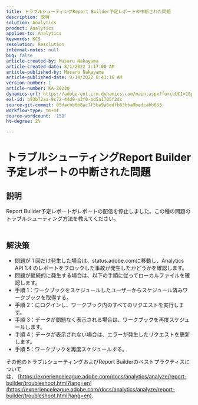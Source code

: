 ```yaml
---
title: トラブルシューティングReport Builder予定レポートの中断された問題
description: 説明
solution: Analytics
product: Analytics
applies-to: Analytics
keywords: KCS
resolution: Resolution
internal-notes: null
bug: false
article-created-by: Masaru Nakayama
article-created-date: 8/1/2022 3:17:00 AM
article-published-by: Masaru Nakayama
article-published-date: 9/14/2022 8:41:16 AM
version-number: 1
article-number: KA-20230
dynamics-url: https://adobe-ent.crm.dynamics.com/main.aspx?forceUCI=1&pagetype=entityrecord&etn=knowledgearticle&id=bd999166-4811-ed11-b83d-00224808629f
exl-id: b93b72aa-9c72-44d9-a3f0-bd5a1705f2dc
source-git-commit: 05dacbb6b8ac7f5ba9a6edfb63bba9bedcabb653
workflow-type: tm+mt
source-wordcount: '158'
ht-degree: 2%

---
```


# トラブルシューティングReport Builder予定レポートの中断された問題

## 説明

Report Builder予定レポートがレポートの配信を停止しました。この種の問題のトラブルシューティング方法を教えてください。
<br> 

## 解決策


- 問題が 1 回だけ発生した場合は、status.adobe.comに移動し、Analytics API 1.4 のレポートをブロックした事故が発生したかどうかを確認します。
- 問題が継続的に発生する場合は、以下の手順に従ってローカルファイルを確認します。
- 手順 1：ワークブックをスケジュールしたユーザーからスケジュール済みワークブックを取得する。
- 手順 2：にログインし、ワークブック内のすべてのリクエストを実行します。
- 手順 3：データが問題なく表示される場合は、ワークブックを再度スケジュールします。
- 手順 4：データが表示されない場合は、エラーが発生したリクエストを更新します。
- 手順 5：ワークブックを再度スケジュールする。


その他のトラブルシューティングおよびReport Builderのベストプラクティスについては、 [https://experienceleague.adobe.com/docs/analytics/analyze/report-builder/troubleshoot.html?lang=en](https://experienceleague.adobe.com/docs/analytics/analyze/report-builder/troubleshoot.html?lang=en).
